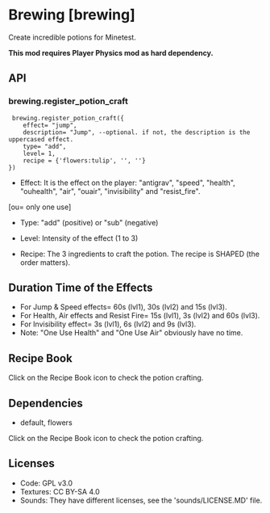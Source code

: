 # Brewing [brewing]

Create incredible potions for Minetest.

**This mod requires Player Physics mod as hard dependency.**


## API

### brewing.register_potion_craft

```
 brewing.register_potion_craft({
	effect= "jump",
	description= "Jump", --optional. if not, the description is the uppercased effect.
	type= "add",
	level= 1,
	recipe = {'flowers:tulip', '', ''}
})
```

- Effect: It is the effect on the player: "antigrav", "speed", "health", "ouhealth", "air", "ouair", "invisibility" and  "resist_fire".

[ou= only one use]

- Type: "add" (positive) or "sub" (negative)

- Level: Intensity of the effect (1 to 3)

- Recipe: The 3 ingredients to craft the potion. The recipe is SHAPED (the order matters).

## Duration Time of the Effects

- For Jump & Speed effects= 60s (lvl1), 30s (lvl2) and 15s (lvl3).
- For Health, Air effects and Resist Fire= 15s (lvl1), 3s (lvl2) and 60s (lvl3).
- For Invisibility effect= 3s (lvl1), 6s (lvl2) and 9s (lvl3).
- Note: "One Use Health" and "One Use Air" obviously have no time.

## Recipe Book

Click on the Recipe Book icon to check the potion crafting.

## Dependencies

- default, flowers

Click on the Recipe Book icon to check the potion crafting.

## Licenses

- Code: GPL v3.0
- Textures: CC BY-SA 4.0
- Sounds: They have different licenses, see the 'sounds/LICENSE.MD' file.
